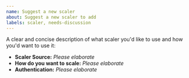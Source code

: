 ```yaml
---
name: Suggest a new scaler
about: Suggest a new scaler to add
labels: scaler, needs-discussion
---
```


A clear and concise description of what scaler you'd like to use and how you'd want to use it:

  - **Scaler Source:** *Please elaborate*
  - **How do you want to scale:** *Please elaborate*
  - **Authentication:** *Please elaborate*
